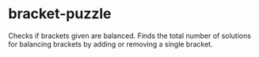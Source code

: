 # bracket-puzzle
Checks if brackets given are balanced. Finds the total number of solutions for balancing brackets by adding or removing a single bracket.
